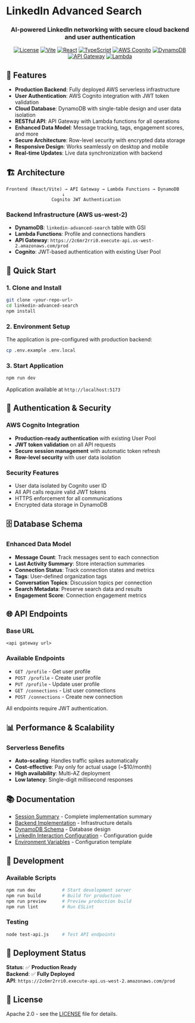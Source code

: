 # LinkedIn Advanced Search

<div align="center">
  <h3>AI-powered LinkedIn networking with secure cloud backend and user authentication</h3>
  
  [![License](https://img.shields.io/badge/license-Apache2.0-blue)](https://www.apache.org/licenses/LICENSE-2.0.html)
  [![Vite](https://img.shields.io/badge/Vite-646CFF?logo=vite&logoColor=white)](https://vitejs.dev/)
  [![React](https://img.shields.io/badge/React-61DAFB?logo=react&logoColor=black)](https://react.dev/)
  [![TypeScript](https://img.shields.io/badge/TypeScript-3178C6?logo=typescript&logoColor=white)](https://www.typescriptlang.org/)
  [![AWS Cognito](https://img.shields.io/badge/AWS%20Cognito-FF9900?logo=amazon-aws&logoColor=white)](https://aws.amazon.com/cognito/)
  [![DynamoDB](https://img.shields.io/badge/DynamoDB-4053D6?logo=amazon-aws&logoColor=white)](https://aws.amazon.com/dynamodb/)
  [![API Gateway](https://img.shields.io/badge/API%20Gateway-FF4F8B?logo=amazon-aws&logoColor=white)](https://aws.amazon.com/api-gateway/)
  [![Lambda](https://img.shields.io/badge/Lambda-FF9900?logo=amazon-aws&logoColor=white)](https://aws.amazon.com/lambda/)
</div>

## 🚀 Features

- **Production Backend**: Fully deployed AWS serverless infrastructure
- **User Authentication**: AWS Cognito integration with JWT token validation
- **Cloud Database**: DynamoDB with single-table design and user data isolation
- **RESTful API**: API Gateway with Lambda functions for all operations
- **Enhanced Data Model**: Message tracking, tags, engagement scores, and more
- **Secure Architecture**: Row-level security with encrypted data storage
- **Responsive Design**: Works seamlessly on desktop and mobile
- **Real-time Updates**: Live data synchronization with backend

## 🏗️ Architecture

```
Frontend (React/Vite) → API Gateway → Lambda Functions → DynamoDB
                     ↓
                 Cognito JWT Authentication
```

### Backend Infrastructure (AWS us-west-2)
- **DynamoDB**: `linkedin-advanced-search` table with GSI
- **Lambda Functions**: Profile and connections handlers
- **API Gateway**: `https://2c6mr2rri0.execute-api.us-west-2.amazonaws.com/prod`
- **Cognito**: JWT-based authentication with existing User Pool

## 🔧 Quick Start

### 1. Clone and Install
```bash
git clone <your-repo-url>
cd linkedin-advanced-search
npm install
```

### 2. Environment Setup
The application is pre-configured with production backend:
```bash
cp .env.example .env.local
```

### 3. Start Application
```bash
npm run dev
```
Application available at `http://localhost:5173`

## 🔐 Authentication & Security

### AWS Cognito Integration
- **Production-ready authentication** with existing User Pool
- **JWT token validation** on all API requests
- **Secure session management** with automatic token refresh
- **Row-level security** with user data isolation

### Security Features
- User data isolated by Cognito user ID
- All API calls require valid JWT tokens
- HTTPS enforcement for all communications
- Encrypted data storage in DynamoDB

## 🗄️ Database Schema

### Enhanced Data Model
- **Message Count**: Track messages sent to each connection
- **Last Activity Summary**: Store interaction summaries
- **Connection Status**: Track connection states and metrics
- **Tags**: User-defined organization tags
- **Conversation Topics**: Discussion topics per connection
- **Search Metadata**: Preserve search data and results
- **Engagement Score**: Connection engagement metrics

## 🌐 API Endpoints

### Base URL
```
<api gateway url>
```

### Available Endpoints
- `GET /profile` - Get user profile
- `POST /profile` - Create user profile
- `PUT /profile` - Update user profile
- `GET /connections` - List user connections
- `POST /connections` - Create new connection

All endpoints require JWT authentication.

## 📊 Performance & Scalability

### Serverless Benefits
- **Auto-scaling**: Handles traffic spikes automatically
- **Cost-effective**: Pay only for actual usage (~$10/month)
- **High availability**: Multi-AZ deployment
- **Low latency**: Single-digit millisecond responses

## 📚 Documentation

- [Session Summary](./SUMMARY.md) - Complete implementation summary
- [Backend Implementation](./BACKEND_IMPLEMENTATION_SUMMARY.md) - Infrastructure details
- [DynamoDB Schema](./DYNAMODB_SCHEMA.md) - Database design
- [LinkedIn Interaction Configuration](./LINKEDIN_INTERACTION_CONFIG.md) - Configuration guide
- [Environment Variables](./.env.example) - Configuration template

## 🔧 Development

### Available Scripts
```bash
npm run dev          # Start development server
npm run build        # Build for production
npm run preview      # Preview production build
npm run lint         # Run ESLint
```

### Testing
```bash
node test-api.js     # Test API endpoints
```

## 🚀 Deployment Status

**Status**: ✅ **Production Ready**  
**Backend**: ✅ **Fully Deployed**  
**API**: `https://2c6mr2rri0.execute-api.us-west-2.amazonaws.com/prod`

## 📝 License

Apache 2.0 - see the [LICENSE](https://www.apache.org/licenses/LICENSE-2.0.html) file for details.
